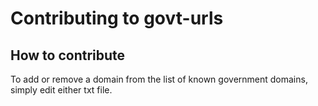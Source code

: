 # Contributing to govt-urls

## How to contribute

To add or remove a domain from the list of known government domains, simply edit either txt file.
